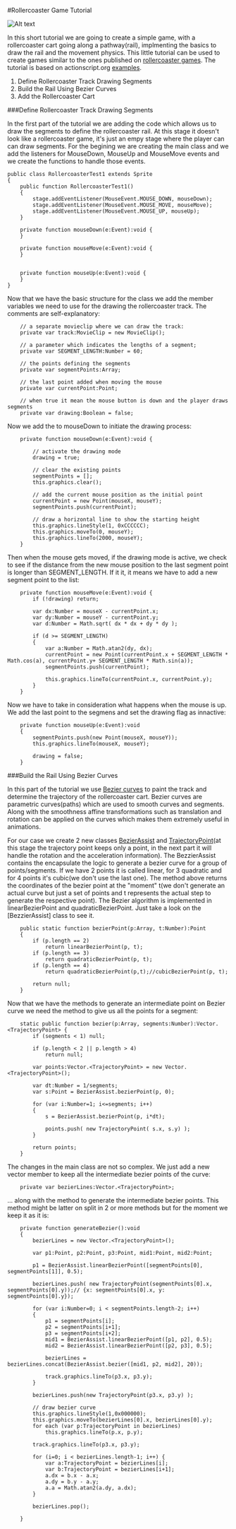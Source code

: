 #Rollercoaster Game Tutorial

![Alt text](/bin-release/rollercoaster-screenshot.png?raw=true "Rollercoaster Physics Screenshot")

In this short tutorial we are going to create a simple game, with a rollercoaster cart going along a pathway(rail), implmenting the basics to draw the rail and the movement physics. This little tutorial can be used to create games similar to the ones published on [rollercoaster games]. The tutorial is based on actionscript.org [examples][1].

1. Define Rollercoaster Track Drawing Segments
2. Build the Rail Using Bezier Curves
3. Add the Rollercoaster Cart

###Define Rollercoaster Track Drawing Segments

In the first part of the tutorial we are adding the code which allows us to draw the segments to define the rollercoaster rail. At this stage it doesn't look like a rollercoaster game, it's just an empy stage where the player can can draw segments. For the begining we are creating the main class and we add the listeners for MouseDown, MouseUp and MouseMove events and we create the functions to handle those events.

	public class RollercoasterTest1 extends Sprite
	{		
		public function RollercoasterTest1()
		{	
			stage.addEventListener(MouseEvent.MOUSE_DOWN, mouseDown);
			stage.addEventListener(MouseEvent.MOUSE_MOVE, mouseMove);
			stage.addEventListener(MouseEvent.MOUSE_UP, mouseUp);		
		}
		
		private function mouseDown(e:Event):void {
    	}
		
		private function mouseMove(e:Event):void {
		}
		
		
		private function mouseUp(e:Event):void {	
		}
	}
		
Now that we have the basic structure for the class we add the member variables we need to use for the drawing the rollercoaster track. The comments are self-explanatory:

		// a separate movieclip where we can draw the track:
		private var track:MovieClip = new MovieClip();
		
		// a parameter which indicates the lengths of a segment;
		private var SEGMENT_LENGTH:Number = 60;
				
		// the points defining the segments
		private var segmentPoints:Array;
		
		// the last point added when moving the mouse
		private var currentPoint:Point;
		
		// when true it mean the mouse button is down and the player draws segments
		private var drawing:Boolean = false;

Now we add the to mouseDown to initiate the drawing process:

		private function mouseDown(e:Event):void {

			// activate the drawing mode
			drawing = true;
			
			// clear the existing points
			segmentPoints = [];
			this.graphics.clear();
			
			// add the current mouse position as the initial point
			currentPoint = new Point(mouseX, mouseY);
			segmentPoints.push(currentPoint);
			
			// draw a horizontal line to show the starting height 
			this.graphics.lineStyle(1, 0xCCCCCC);
			this.graphics.moveTo(0, mouseY);
			this.graphics.lineTo(2000, mouseY);
		} 
		
Then when the mouse gets moved, if the drawing mode is active, we check to see if the distance from the new mouse position to the last segment point is longer than SEGMENT_LENGTH. If it it, it means we have to add a new segment point to the list:

		private function mouseMove(e:Event):void {
			if (!drawing) return;
			
			var dx:Number = mouseX - currentPoint.x;
			var dy:Number = mouseY - currentPoint.y;
			var d:Number = Math.sqrt( dx * dx + dy * dy );
			
			if (d >= SEGMENT_LENGTH) 
			{
				var a:Number = Math.atan2(dy, dx);
				currentPoint = new Point(currentPoint.x + SEGMENT_LENGTH * Math.cos(a), currentPoint.y+ SEGMENT_LENGTH * Math.sin(a));
				segmentPoints.push(currentPoint);
				
				this.graphics.lineTo(currentPoint.x, currentPoint.y);
			}
		}

Now we have to take in consideration what happens when the mouse is up. We add the last point to the segmens and set the drawing flag as innactive:

		private function mouseUp(e:Event):void 
		{	
			segmentPoints.push(new Point(mouseX, mouseY));
			this.graphics.lineTo(mouseX, mouseY);
			
			drawing = false;
		}
		

###Build the Rail Using Bezier Curves

In this part of the tutorial we use [Bezier curves] to paint the track and determine the trajectory of the rollercoaster cart. Bezier curves are parametric curves(paths) which are used to smooth curves and segments. Along with the smoothness affine transformations such as translation and rotation can be applied on the curves which makes them extremely useful in animations.

For our case we create 2 new classes [BezierAssist] and [TrajectoryPoint](at this stage the trajectory point keeps only a point, in the next part it will handle the rotation and the acceleration information). The BezzierAssist contains the encapsulate the logic to generate a bezier curve for a group of points/segments. If we have 2 points it is called linear, for 3 quadratic and for 4 points it's cubic(we don't use the last one). The method above returns the coordinates of the bezier point at the "moment" t(we don't generate an actual curve but just a set of points and t represents the actual step to generate the respective point). The Bezier algorithm is implemented in linearBezierPoint and quadraticBezierPoint. Just take a look on the [BezzierAssist] class to see it.

		public static function bezierPoint(p:Array, t:Number):Point 
		{
			if (p.length == 2) 
				return linearBezierPoint(p, t);		
			if (p.length == 3) 
				return quadraticBezierPoint(p, t);
			if (p.length == 4) 
				return quadraticBezierPoint(p,t);//cubicBezierPoint(p, t);
			
			return null;
		}

Now that we have the methods to generate an intermediate point on Bezier curve we need the method to give us all the points for a segment:

		static public function bezier(p:Array, segments:Number):Vector.<TrajectoryPoint> {
			if (segments < 1) null;
			
			if (p.length < 2 || p.length > 4) 
				return null;
			
			var points:Vector.<TrajectoryPoint> = new Vector.<TrajectoryPoint>();
			
			var dt:Number = 1/segments;
			var s:Point = BezierAssist.bezierPoint(p, 0);
			
			for (var i:Number=1; i<=segments; i++) 
			{
				s = BezierAssist.bezierPoint(p, i*dt);
				
				points.push( new TrajectoryPoint( s.x, s.y) );
			}
			
			return points;
		}		

The changes in the main class are not so complex. We just add a new vector member to keep all the intermediate bezier points of the curve:


		private var bezierLines:Vector.<TrajectoryPoint>;
		
... along with the method to generate the intermediate bezier points. This method might be latter on split in 2 or more methods but for the moment we keep it as it is:

		private function generateBezier():void
		{
			bezierLines = new Vector.<TrajectoryPoint>();
			
			var p1:Point, p2:Point, p3:Point, mid1:Point, mid2:Point;
			
			p1 = BezierAssist.linearBezierPoint([segmentPoints[0], segmentPoints[1]], 0.5);
						
			bezierLines.push( new TrajectoryPoint(segmentPoints[0].x, segmentPoints[0].y));// {x: segmentPoints[0].x, y: segmentPoints[0].y});
			
			for (var i:Number=0; i < segmentPoints.length-2; i++) 
			{
				p1 = segmentPoints[i];
				p2 = segmentPoints[i+1];
				p3 = segmentPoints[i+2];
				mid1 = BezierAssist.linearBezierPoint([p1, p2], 0.5);
				mid2 = BezierAssist.linearBezierPoint([p2, p3], 0.5);
				
				bezierLines = bezierLines.concat(BezierAssist.bezier([mid1, p2, mid2], 20));
				
				track.graphics.lineTo(p3.x, p3.y);
			}
			
			bezierLines.push(new TrajectoryPoint(p3.x, p3.y) );

			// draw bezier curve
			this.graphics.lineStyle(1,0x000000);
			this.graphics.moveTo(bezierLines[0].x, bezierLines[0].y);
			for each (var p:TrajectoryPoint in bezierLines)
				this.graphics.lineTo(p.x, p.y);

			track.graphics.lineTo(p3.x, p3.y);
			
			for (i=0; i < bezierLines.length-1; i++) {
				var a:TrajectoryPoint = bezierLines[i];
				var b:TrajectoryPoint = bezierLines[i+1];
				a.dx = b.x - a.x;
				a.dy = b.y - a.y;
				a.a = Math.atan2(a.dy, a.dx);
			}
			
			bezierLines.pop();

		}


		
[rollercoaster games]:http://rollercoastergames.net
[1]::http://www.actionscript.org/forums/showthread.php3?t=242191
[Bezier curves]:http://en.wikipedia.org/wiki/B%C3%A9zier_curve
[BezierAssist]:https://github.com/pinkraven/rollercoaster-game/blob/master/src/bezier/BezierAssist.as
[TrajectoryPoint]:https://github.com/pinkraven/rollercoaster-game/blob/master/src/bezier/TrajectoryPoint.as